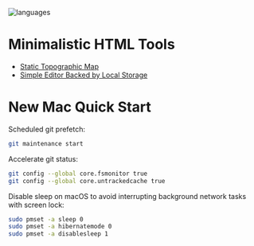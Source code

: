 ![languages](https://github-readme-stats.vercel.app/api/top-langs/?username=altermarkive&hide=html,tex,roff,hcl,jinja,matlab&langs_count=10&layout=compact&hide_border=true&theme=dark)

# Minimalistic HTML Tools

- [Static Topographic Map](https://altermarkive.github.io/altermarkive/topography.html)
- [Simple Editor Backed by Local Storage](https://altermarkive.github.io/altermarkive/scratchpad.html)

# New Mac Quick Start

Scheduled git prefetch:

```bash
git maintenance start
```

Accelerate git status:

```bash
git config --global core.fsmonitor true
git config --global core.untrackedcache true
```

Disable sleep on macOS to avoid interrupting background network tasks with screen lock:

```bash
sudo pmset -a sleep 0
sudo pmset -a hibernatemode 0
sudo pmset -a disablesleep 1
```
